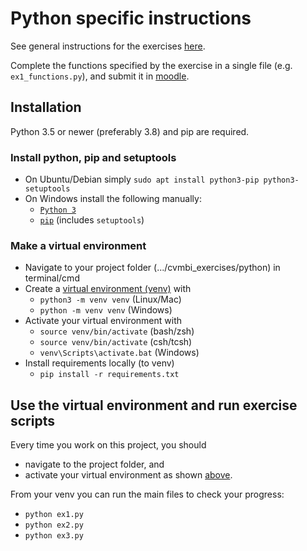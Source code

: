 # Python specific instructions

See general instructions for the exercises [here](../README.md).

Complete the functions specified by the exercise in a single file (e.g. `ex1_functions.py`), and submit it in [moodle](https://moodle.oulu.fi/course/view.php?id=4366&section=3).

## Installation

Python 3.5 or newer (preferably 3.8) and pip are required.

### Install python, pip and setuptools

* On Ubuntu/Debian simply `sudo apt install python3-pip python3-setuptools`
* On Windows install the following manually:
    * [`Python 3`](https://www.python.org/downloads/windows/)
    * [`pip`](https://pip.pypa.io/en/stable/installing/) (includes `setuptools`)

### Make a virtual environment

* Navigate to your project folder (.../cvmbi_exercises/python) in terminal/cmd
* Create a [virtual environment (venv)](https://docs.python.org/3/library/venv.html) with
    * `python3 -m venv venv` (Linux/Mac)
    * `python -m venv venv` (Windows)
* Activate your virtual environment with
    * `source venv/bin/activate` (bash/zsh)
    * `source venv/bin/activate` (csh/tcsh)
    * `venv\Scripts\activate.bat` (Windows)
* Install requirements locally (to venv)
    * `pip install -r requirements.txt`

## Use the virtual environment and run exercise scripts

Every time you work on this project, you should
* navigate to the project folder, and
* activate your virtual environment as shown [above](#make-a-virtual-environment).

From your venv you can run the main files to check your progress:
* `python ex1.py`
* `python ex2.py`
* `python ex3.py`

